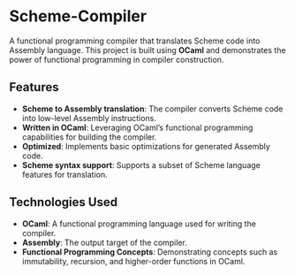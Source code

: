 # Scheme-Compiler

A functional programming compiler that translates Scheme code into Assembly language. This project is built using **OCaml** and demonstrates the power of functional programming in compiler construction.

## Features

- **Scheme to Assembly translation**: The compiler converts Scheme code into low-level Assembly instructions.
- **Written in OCaml**: Leveraging OCaml’s functional programming capabilities for building the compiler.
- **Optimized**: Implements basic optimizations for generated Assembly code.
- **Scheme syntax support**: Supports a subset of Scheme language features for translation.

## Technologies Used

- **OCaml**: A functional programming language used for writing the compiler.
- **Assembly**: The output target of the compiler.
- **Functional Programming Concepts**: Demonstrating concepts such as immutability, recursion, and higher-order functions in OCaml.

